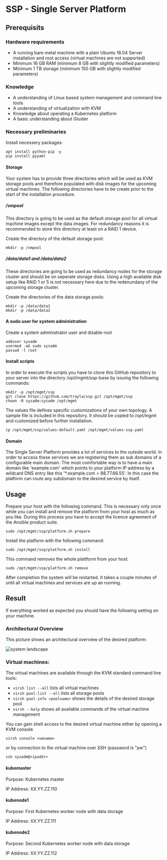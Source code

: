 # SSP - Single Server Platform

## Prerequisits

### Hardware requirements

- A running bare metal machine with a plain Ubuntu 18.04 Server installation and root access (virtual machines are not supported)
- Minimum 16 GB RAM (minimum 8 GB with slightly modified parameters)
- Minimum 1 TB storage (minimum 150 GB with slightly modified parameters)

### Knowledge

- A understanding of Linux based system management and command line tools
- A understanding of virtualization with KVM
- Knowledge about operating a Kubernetes platform
- A basic understanding about Gluster

### Necessary preliminaries

Install necessery packages:

~~~~ShellSession
apt install python-pip -y
pip install pyyaml
~~~~

#### Storage

Your system has to provide three directories which will be used as KVM storage pools and therefore populated with disk images for the upcoming virtual machines. The following directories have to be create prior to the start of the installation procedure. 

##### /vmpool

This directory is going to be used as the default storage pool for all virtual machine images except the data images. For redundancy reasons it is recommended to store this directory at least on a RAID 1 device.

Create the directory of the default storage pool:
```ShellSession
mkdir -p /vmpool
```

##### /data/data1 and /data/data2

These directories are going to be used as redundancy nodes for the storage cluster and should be on seperate storage disks. Using a high available disk setup like RAID 1 or 5 is not necessary here due to the redenundany of the upcoming storage cluster.

Create the directories of the data storage pools:
```ShellSession
mkdir -p /data/data1
mkdir -p /data/data2
```

#### A sudo user for system administration

Create a system administrator user and disable root
```ShellSession
adduser sysadm
usermod -aG sudo sysadm
passwd -l root
```

#### Install scripts

In order to execute the scripts you have to clone this GitHub repository to your server into the directory /opt/mgmt/ssp-base by issuing the following commands:
```ShellSession
mkdir -p /opt/mgmt/ssp
git clone https://github.com/trayla/ssp.git /opt/mgmt/ssp
chown -R sysadm:sysadm /opt/mgmt
```

The values file defines specific customizations of your own topology. A sample file is included in this repository. It should be copied to /opt/mgmt and customized before further installation.
```ShellSession
cp /opt/mgmt/ssp/values-default.yaml /opt/mgmt/values-ssp.yaml
```

#### Domain

The Single Server Platform provides a lot of services to the outside world. In order to access these services we are registering them as sub domains of a configurable main domain. The most comfortable way is to have a main domain like 'example.com' which points to your platform IP address by a wildcard DNS entry like this '*.example.com > 88.77.66.55'. In this case the platform can route any subdomain to the desired service by itself.

## Usage

Prepare your host with the following command. This is necessary only once while you can install and remove the platform from your host as much as you like. During this process you have to accept the licence agreement of the Ansible product suite.
```ShellSession
sudo /opt/mgmt/ssp/platform.sh prepare
```

Install the platform with the following command:
```ShellSession
sudo /opt/mgmt/ssp/platform.sh install
```

This command removes the whole plattform from your host:
```ShellSession
sudo /opt/mgmt/ssp/platform.sh remove
```

After completion the system will be restarted. It takes a couple minutes of until all virtual machines and services are up an running.

## Result

If everything worked as expected you should have the following setting on your machine.

### Architectural Overview

This picture shows an architectural overview of the desired platform:

![system landscape](https://raw.githubusercontent.com/trayla/ssp/master/docs/systemlandscape.svg?sanitize=true)

### Virtual machines:

The virtual machines are available through the KVM standard command line tools:
- `virsh list --all` lists all virtual machines
- `virsh pool-list --all` lists all storage pools
- `virsh pool-info <poolname>` shows the details of the desired storage pool
- `virsh --help` shows all available commands of the virtual machine management

You can gain shell access to the desired virtual machine either by opening a KVM console
```ShellSession
virsh console <vmname>
```
or by connection to the virtual machine over SSH (password is "pw")
```ShellSession
ssh sysadm@<ipaddr>
```

#### kubemaster

Purpose: Kubernetes master

IP Address: XX.YY.ZZ.110

#### kubenode1

Purpose: First Kubernetes worker node with data storage

IP Address: XX.YY.ZZ.111

#### kubenode2

Purpose: Second Kubernetes worker node with data storage

IP Address: XX.YY.ZZ.112
